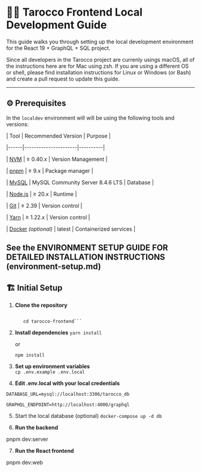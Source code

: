 # 🧑‍💻 Tarocco Frontend Local Development Guide

 

This guide walks you through setting up the local development environment for the React 19 + GraphQL + SQL project.

Since all developers in the Tarocco project are currenly usings macOS, all of the instructions here are for Mac using zsh. 
If you are using a different OS or shell, please find installation instructions for Linux or Windows (or Bash) and create 
a pull request to update this guide. 

---

## ⚙️ Prerequisites

In the `localdev` environment will will be using the following tools and versions:

| Tool | Recommended Version | Purpose |

|------|----------------------|----------|

| [NVM](https://nvmnode.com) | ≥ 0.40.x | Version Management |

<!-- TODO: Use PNMN? -->
| [pnpm](https://pnpm.io/) | ≥ 9.x | Package manager |

| [MySQL](https://www.mysql.com/) | MySQL Community Server 8.4.6 LTS  | Database |

| [Node.js](https://nodejs.org/) | ≥ 20.x | Runtime |

| [Git](https://git-scm.com/) | ≥ 2.39 | Version control |

| [Yarn](https://yarnpkg.com/) | ≥ 1.22.x | Version control |

| [Docker](https://www.docker.com/) *(optional)* | latest | Containerized services |

## See the ENVIRONMENT SETUP GUIDE FOR DETAILED INSTALLATION INSTRUCTIONS (environment-setup.md)

## 🏗️ Initial Setup 

1. **Clone the repository**

   ```git clone https://github.com/renerr23/tarocco-frontend.git

      cd tarocco-frontend```

2. **Install dependencies**
	`yarn install`

	or 

	`npm install`

3. **Set up environment variables**  
	`cp .env.example .env.local`

4. **Edit .env.local with your local credentials**

`DATABASE_URL=mysql://localhost:3306/tarocco_db`

`GRAPHQL_ENDPOINT=http://localhost:4000/graphql`

5. Start the local database (optional)
   `docker-compose up -d db`

6. **Run the backend**
  <!-- TODO -->
  pnpm dev:server

7. **Run the React frontend**
  <!-- TODO -->
  pnpm dev:web
